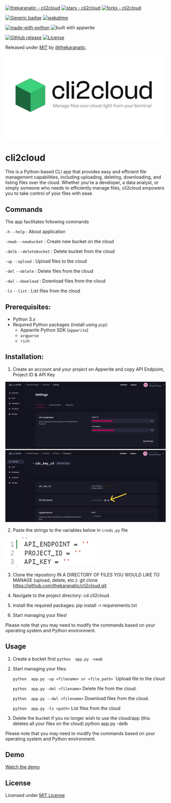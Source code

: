 [![thekaranatic - cli2cloud](https://img.shields.io/static/v1?label=thekaranatic&message=cli2cloud&color=blue&logo=github)](https://github.com/thekaranatic/cli2cloud "Go to GitHub repo")
[![stars - cli2cloud](https://img.shields.io/github/stars/thekaranatic/cli2cloud?style=social)](https://github.com/thekaranatic/cli2cloud)
[![forks - cli2cloud](https://img.shields.io/github/forks/thekaranatic/cli2cloud?style=social)](https://github.com/thekaranatic/cli2cloud)

[![Generic badge](https://img.shields.io/badge/version-0.9.9-yellow.svg)](https://shields.io/)
[![wakatime](https://wakatime.com/badge/user/bf88ca6a-7335-436d-bf81-82f32bc434c2/project/b551b3c7-6b8c-4b04-82d4-6e27488c3113.svg)](https://wakatime.com/badge/user/bf88ca6a-7335-436d-bf81-82f32bc434c2/project/b551b3c7-6b8c-4b04-82d4-6e27488c3113)

[![made-with-python](http://ForTheBadge.com/images/badges/made-with-python.svg)](https://www.python.org/)
![built with appwrite](https://img.shields.io/badge/Appwrite-F02E65?style=for-the-badge&logo=Appwrite&logoColor=black)

[![GitHub release](https://img.shields.io/github/release/thekaranatic/cli2cloud?include_prereleases=&sort=semver&color=blue)](https://github.com/thekaranatic/cli2cloud/releases/)
[![License](https://img.shields.io/badge/License-MIT-blue)](#license)

Released under [MIT](/LICENSE) by [@thekaranatic](https://github.com/thekaranatic).

![cli2cloud logo cover](https://github.com/thekaranatic/cli2cloud/blob/main/img/cli2cloud-logo-final-v3.png)

# cli2cloud

This is a Python-based CLI app that provides easy and efficient file management capabilities, including uploading, deleting, downloading, and listing files over the cloud. Whether you're a developer, a data analyst, or simply someone who needs to efficiently manage files, cli2cloud empowers you to take control of your files with ease

## Commands

The app facilitates following commands

`-h` `--help`   :   About application

`-newb` `--newbucket`   :   Create new bucket on the cloud

`-delb` `--deletebucket`   :   Delete bucket from the cloud

`-up` `--upload`   :   Upload files to the cloud

`-del` `--delete`   :   Delete files from the cloud

`-dwl` `--download`   :   Download files from the cloud

`-ls` `--list`   :   List files from the cloud

## Prerequisites:
- Python 3.x
- Required Python packages (install using `pip`):
    - Appwrite Python SDK (`appwrite`)
    - `argparse`
    - `rich`

## Installation:
1. Create an account and your project on Appwrite and copy API Endpoint, Project ID & API Key

![appwrite-projectId](https://github.com/thekaranatic/cli2cloud/blob/main/img/appwrite-projectID.png)
![appwrite-apiKey](https://github.com/thekaranatic/cli2cloud/blob/main/img/appwrite-api-key.png)

2. Paste the strings to the variables below in `creds.py` file


![variables](https://github.com/thekaranatic/cli2cloud/blob/main/img/vars.png) 

3. Clone the repository IN A DIRECTORY OF FILES YOU WOULD LIKE TO MANAGE (upload, delete, etc.):
    git clone https://github.com/thekaranatic/cli2cloud.git

4. Navigate to the project directory:
    cd cli2cloud

5. Install the required packages:
    pip install -r requirements.txt

6. Start managing your files!

Please note that you may need to modify the commands based on your operating system and Python environment.


## Usage
1. Create a bucket first
   `python  app.py -newb`

2. Start managing your files:

    `python  app.py -up <filename> or <file_path>`
        `Upload file to the cloud

    `python  app.py -del <filename>`
        Delete file from the cloud.

    `python  app.py --dwl <filename>`
       Download files from the cloud.

    `python  app.py -ls <path>`
       List files from the cloud

3. Delete the bucket if you no longer wish to use the cloud/app (this deletes all your files on the cloud)
    python  app.py -delb

Please note that you may need to modify the commands based on your operating system and Python environment.


## Demo
[Watch the demo](https://vimeo.com/836294019)

## License
Licensed under [MIT License](https://github.com/thekaranatic/cli2cloud/blob/main/LICENSE)
